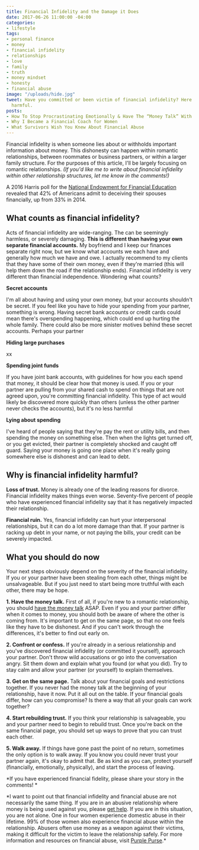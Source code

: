 ```yaml
---
title: Financial Infidelity and the Damage it Does
date: 2017-06-26 11:00:00 -04:00
categories:
- lifestyle
tags:
- personal finance
- money
- financial infidelity
- relationships
- love
- family
- truth
- money mindset
- honesty
- financial abuse
image: "/uploads/hide.jpg"
tweet: Have you committed or been victim of financial infidelity? Here's why it's
  harmful.
posts:
- How To Stop Procrastinating Emotionally & Have The “Money Talk” With Your S.O.
- Why I Became a Financial Coach for Women
- What Survivors Wish You Knew About Financial Abuse
---
```


Financial infidelity is when someone lies about or withholds important information about money. This dishonesty can happen within romantic relationships, between roommates or business partners, or within a larger family structure.  For the purposes of this article, I'll be largely focusing on romantic relationships. *(If you'd like me to write about financial infidelity within other relationship structures, let me know in the comments!)*

A 2016 Harris poll for the [National Endowment for Financial Education ](http://www.nefe.org/press-room/news/americans-confess-to-financial-infidelity.aspx)revealed that 42% of Americans admit to deceiving their spouses financially, up from 33% in 2014.

## What counts as financial infidelity?

Acts of financial infidelity are wide-ranging. The can be seemingly harmless, or severely damaging. **This is different than having your own separate financial accounts.** My boyfriend and I keep our finances separate right now, but we know what accounts we each have and generally how much we have and owe. I actually recommend to my clients that they have some of their own money, even if they're married (this will help them down the road if the relationship ends). Financial infidelity is very different than financial independence. Wondering what counts?

**Secret accounts**

I'm all about having and using your own money, but your accounts shouldn't be secret. If you feel like you have to hide your spending from your partner, something is wrong. Having secret bank accounts or credit cards could mean there's overspending happening, which could end up hurting the whole family. There could also be more sinister motives behind these secret accounts. Perhaps your partner 

**Hiding large purchases**

xx

**Spending joint funds**

If you have joint bank accounts, with guidelines for how you each spend that money, it should be clear how that money is used. If you or your partner are pulling from your shared cash to spend on things that are not agreed upon, you're committing financial infidelity. This type of act would likely be discovered more quickly than others (unless the other partner never checks the accounts), but it's no less harmful

**Lying about spending**

I've heard of people saying that they're pay the rent or utility bills, and then spending the money on something else. Then when the lights get turned off, or you get evicted, their partner is completely shocked and caught off guard. Saying your money is going one place when it's really going somewhere else is dishonest and can lead to debt.

## Why is financial infidelity harmful?

**Loss of trust.** Money is already one of the leading reasons for divorce. Financial infidelity makes things even worse. Seventy-five percent of people who have experienced financial infidelity say that it has negatively impacted their relationship.

**Financial ruin.** Yes, financial infidelity can hurt your interpersonal relationships, but it can do a lot more damage than that. If your partner is racking up debt in your name, or not paying the bills, your credit can be severely impacted. 

## What you should do now

Your next steps obviously depend on the severity of the financial infidelity. If you or your partner have been stealing from each other, things might be unsalvageable.  But if you just need to start being more truthful with each other, there may be hope.

**1. Have the money talk.** First of all, if you're new to a romantic relationship, you should [have the money talk](https://www.maggiegermano.com/blog/have-the-money-talk) ASAP. Even if you and your partner differ when it comes to money, you should both be aware of where the other is coming from. It's important to get on the same page, so that no one feels like they have to be dishonest. And if you can't work through the differences, it's better to find out early on.

**2. Confront or confess.** If you're already in a serious relationship and you've discovered financial infidelity (or committed it yourself), approach your partner. Don't throw wild accusations or go into the conversation angry. Sit them down and explain what you found (or what you did). Try to stay calm and allow your partner (or yourself) to explain themselves. 

**3. Get on the same page.** Talk about your financial goals and restrictions together. If you never had the money talk at the beginning of your relationship, have it now. Put it all out on the table. If your financial goals differ, how can you compromise? Is there a way that all your goals can work together?

**4. Start rebuilding trust.** If you think your relationship is salvageable, you and your partner need to begin to rebuild trust. Once you're back on the same financial page, you should set up ways to prove that you can trust each other. 

**5. Walk away.** If things have gone past the point of no return, sometimes the only option is to walk away. If you know you could never trust your partner again, it's okay to admit that. Be as kind as you can, protect yourself (financially, emotionally, physically), and start the process of leaving.

*If you have experienced financial fidelity, please share your story in the comments! *

\*I want to point out that financial infidelity and financial abuse are not necessarily the same thing. If you are in an abusive relationship where money is being used against you, please [get help](http://www.thehotline.org/). If you are in this situation, you are not alone. One in four women experience domestic abuse in their lifetime. 99% of those women also experience financial abuse within the relationship. Abusers often use money as a weapon against their victims, making it difficult for the victim to leave the relationship safely. For more information and resources on financial abuse, visit [Purple Purse](http://purplepurse.com/).\*